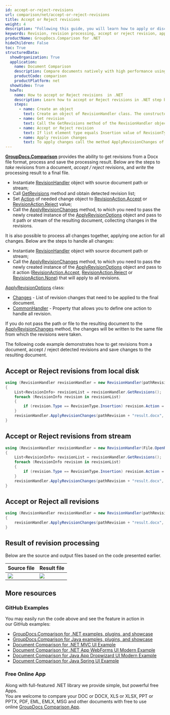 ```yaml
---
id: accept-or-reject-revisions
url: comparison/net/accept-or-reject-revisions
title: Accept or Reject revisions
weight: 4
description: "Following this guide, you will learn how to apply or discard revisions found during document comparison using built-in Microsoft Word functionality."
keywords: Revision, revision processing, accept or reject revision, apply change for revision
productName: GroupDocs.Comparison for .NET
hideChildren: False
toc: True
structuredData:
  showOrganization: True
  application:
    name: Document Comparison
    description: Compare documents natively with high performance using C# language and GroupDocs.Comparison for .NET
    productCode: comparison
    productPlatform: net
  showVideo: True
  howTo:
    name: How to accept or Reject revisions  in .NET
    description: Learn how to accept or Reject revisions in .NET step by step
    steps:
      - name: Create an object
        text: Create an object of RevisionHandler class. The constructor takes the revision path or the revision file stream.
      - name: Get revision
        text: Call the GetRevisions method of the RevisionHandler object and asign the value to RevisionInfo list.
      - name: Accept or Reject revision
        text: If list element type equals Insertion value of RevisionType enum then Accept value of the RevisionAction enum asign to Action field of the element.
      - name: Apply revision changes
        text: To apply changes call the method ApplyRevisionChanges of the RevisionHandler object. The method takes a file path parameter of the resulting file and object of ApplyRevisionOptions class which should contains a Changes field initialised by RevisionInfo list.
---
```


**[GroupDocs.Comparison](https://products.groupdocs.com/comparison/net)** provides the ability to get revisions from a Docx file format, process and save the processing result.
Below are the steps to _take_ revisions from a document, _accept / reject_ revisions, and _write_ the processing result to a final file.

- Instantiate [RevisionHandler](https://apireference.groupdocs.com/comparison/net/groupdocs.comparison.words.revision/revisionhandler) object with source document path or stream;
- Call [GetRevisions](https://apireference.groupdocs.com/comparison/net/groupdocs.comparison.words.revision/revisionhandler/methods/getrevisions) method and obtain detected revision list;
- Set [Action](https://apireference.groupdocs.com/comparison/net/groupdocs.comparison.words.revision/revisioninfo/properties/action) of needed change object to [RevisionAction.Accept](https://apireference.groupdocs.com/comparison/net/groupdocs.comparison.words.revision/revisionaction) or [RevisionAction.Reject](https://apireference.groupdocs.com/comparison/net/groupdocs.comparison.words.revision/revisionaction) value;
- Call the [ApplyRevisionChanges](https://apireference.groupdocs.com/comparison/net/groupdocs.comparison.words.revision/revisionhandler/methods/applyrevisionchanges/index) method, to which you need to pass the newly created instance of the [ApplyRevisionOptions](https://apireference.groupdocs.com/comparison/net/groupdocs.comparison.words.revision/applyrevisionoptions) object and pass to it path or stream of the resulting document, collecting changes in the revisions.

It is also possible to process all changes together, applying one action for all changes. Below are the steps to handle all changes:

- Instantiate [RevisionHandler](https://apireference.groupdocs.com/comparison/net/groupdocs.comparison.words.revision/revisionhandler) object with source document path or stream;
- Call the [ApplyRevisionChanges](https://apireference.groupdocs.com/comparison/net/groupdocs.comparison.words.revision/revisionhandler/methods/applyrevisionchanges/index) method, to which you need to pass the newly created instance of the [ApplyRevisionOptions](https://apireference.groupdocs.com/comparison/net/groupdocs.comparison.words.revision/applyrevisionoptions) object and pass to it action ([RevisionAction.Accept](https://apireference.groupdocs.com/comparison/net/groupdocs.comparison.words.revision/revisionaction), [RevisionAction.Reject](https://apireference.groupdocs.com/comparison/net/groupdocs.comparison.words.revision/revisionaction) or [RevisionAction.None](https://apireference.groupdocs.com/comparison/net/groupdocs.comparison.words.revision/revisionaction)) that will apply to all revisions.

[ApplyRevisionOptions](https://apireference.groupdocs.com/comparison/net/groupdocs.comparison.words.revision/applyrevisionoptions) class:

- [Changes](https://apireference.groupdocs.com/comparison/net/groupdocs.comparison.words.revision/applyrevisionoptions/properties/changes) - List of revision changes that need to be applied to the final document.
- [CommonHandler](https://apireference.groupdocs.com/comparison/net/groupdocs.comparison.words.revision/applyrevisionoptions/fields/commonhandler) - Property that allows you to define one action to handle all revision.

If you do not pass the path or file to the resulting document to the [ApplyRevisionChanges](https://apireference.groupdocs.com/comparison/net/groupdocs.comparison.words.revision/revisionhandler/methods/applyrevisionchanges) method, the changes will be written to the same file from which the revisions were taken.

The following code example demonstrates how to get revisions from a document, accept / reject detected revisions and save changes to the resulting document.

## Accept or Reject revisions from local disk

```csharp
using (RevisionHandler revisionHandler = new RevisionHandler(pathRevision + "Document_with_revision.docx"))
{
    List<RevisionInfo> revisionList = revisionHandler.GetRevisions();
    foreach (RevisionInfo revision in revisionList)
    {
        if (revision.Type == RevisionType.Insertion) revision.Action = RevisionAction.Accept;
    }
    revisionHandler.ApplyRevisionChanges(pathRevision + "result.docx", new ApplyRevisionOptions() { Changes = revisionList });
}
```

## Accept or Reject revisions from stream

```csharp
using (RevisionHandler revisionHandler = new RevisionHandler(File.OpenRead("Document_with_revision.docx")))
{
    List<RevisionInfo> revisionList = revisionHandler.GetRevisions();
    foreach (RevisionInfo revision in revisionList)
    {
        if (revision.Type == RevisionType.Insertion) revision.Action = RevisionAction.Accept;
    }
    revisionHandler.ApplyRevisionChanges(pathRevision + "result.docx", new ApplyRevisionOptions() { Changes = revisionList });
}
```

## Accept or Reject all revisions

```csharp
using (RevisionHandler revisionHandler = new RevisionHandler(pathRevision + "Document_with_revision.docx"))
{
	revisionHandler.ApplyRevisionChanges(pathRevision + "result.docx", new ApplyRevisionOptions() { CommonHandler = RevisionAction.Accept });
}
```

## Result of revision processing

Below are the source and output files based on the code presented earlier.

| Source file                                   | Result file                                          |
| --------------------------------------------- | ---------------------------------------------------- |
| ![](/comparison/net/images/revision-file.png) | ![](/comparison/net/images/result-revision-file.png) |

## More resources

### GitHub Examples

You may easily run the code above and see the feature in action in our GitHub examples:

- [GroupDocs.Comparison for .NET examples, plugins, and showcase](https://github.com/groupdocs-comparison/GroupDocs.Comparison-for-.NET)
- [GroupDocs.Comparison for Java examples, plugins, and showcase](https://github.com/groupdocs-comparison/GroupDocs.Comparison-for-Java)
- [Document Comparison for .NET MVC UI Example](https://github.com/groupdocs-comparison/GroupDocs.Comparison-for-.NET-MVC)
- [Document Comparison for .NET App WebForms UI Modern Example](https://github.com/groupdocs-comparison/GroupDocs.Comparison-for-.NET-WebForms)
- [Document Comparison for Java App Dropwizard UI Modern Example](https://github.com/groupdocs-comparison/GroupDocs.Comparison-for-Java-Dropwizard)
- [Document Comparison for Java Spring UI Example](https://github.com/groupdocs-comparison/GroupDocs.Comparison-for-Java-Spring)

### Free Online App

Along with full-featured .NET library we provide simple, but powerful free Apps.  
You are welcome to compare your DOC or DOCX, XLS or XLSX, PPT or PPTX, PDF, EML, EMLX, MSG and other documents with free to use online [GroupDocs Comparison App](https://products.groupdocs.app/comparison).
